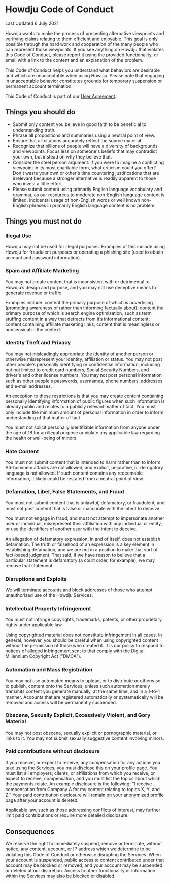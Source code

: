 # Howdju Code of Conduct

Last Updated 6 July 2021

Howdju wants to make the process of presenting alternative viewpoints and verifying claims relating to them efficient and enjoyable. This goal is only possible through the hard work and cooperation of the many people who can represent those viewpoints. If you see anything on Howdju that
violates this Code of Conduct, please report it using the provided functionality, or email <span data-type="email" data-email-user="report" data-email-domain="howdju.com"></span> with a link to the content and an explanation of the problem.

This Code of Conduct helps you understand what behaviors are desirable and which are unacceptable when using Howdju. Please note that engaging in unacceptable behavior constitutes grounds for temporary suspension or permanent account termination.

This Code of Conduct is part of our [User Agreement](/policies/user-agreement).

## Things you should do

- Submit only content you believe in good faith to be beneficial to understanding truth.
- Phrase all propositions and summaries using a neutral point of view.
- Ensure that all citations accurately reflect the source material
- Recognize that billions of people will have a diversity of backgrounds and viewpoints. Focus less on someone's beliefs that may contradict your own, but instead on why they believe that.
- Consider the steel person argument: if you were to imagine a conflicting viewpoint in its most charitable form, what criticism could you offer? Don't waste your own or other's time countering justifications that are irrelevant because a stronger alternative is readily apparent to those who invest a little effort.
- Please submit content using primarily English language vocabulary and grammar, as our resources to moderate non-English language content is limited. Incidental usage of non-English words or well known non-English phrases in primarily English language content is no problem.

## Things you must not do

### Illegal Use

Howdju may not be used for illegal purposes. Examples of this include using Howdju for fraudulent purposes or operating a phishing site (used to obtain account and password information).

### Spam and Affiliate Marketing

You may not create content that is inconsistent with or detrimental to Howdju’s design and purpose, and you may not use deceptive means to generate revenue or traffic.

Examples include: content the primary purpose of which is advertising (promoting awareness of rather than informing factually about); content the primary purpose of which is search engine optimization, such as term stuffing content in a way that detracts from it’s informational content; content containing affiliate marketing links; content that is meaningless or nonsensical in the context.

### Identity Theft and Privacy

You may not misleadingly appropriate the identity of another person or otherwise misrepresent your identity, affiliation or status. You may not post other people's personally identifying or confidential information, including but not limited to credit card numbers, Social Security Numbers, and driver's and other license numbers. You may not post personal information such as other people's passwords, usernames, phone numbers, addresses and e-mail addresses.

An exception to these restrictions is that you may create content containing personally identifying information of public figures when such information is already public and relates to a publicly relevant matter of fact. You must only include the minimum amount of personal information in order to inform understanding of that matter of fact.

You must not solicit personally identifiable information from anyone under the age of 18 for an illegal purpose or violate any applicable law regarding the health or well-being of minors.

### Hate Content

You must not submit content that is intended to harm rather than to inform. Ad-hominem attacks are not allowed, and explicit, pejorative, or derogatory language is not allowed. If such content contains any redeemable information, it likely could be restated from a neutral point of view.

### Defamation, Libel, False Statements, and Fraud

You must not submit content that is unlawful, defamatory, or fraudulent, and must not post content that is false or inaccurate with the intent to deceive.

You must not engage in fraud, and must not attempt to impersonate another user or individual, misrepresent their affiliation with any individual or entity, or use the identifiers of another user with the intent to deceive.

An allegation of defamatory expression, in and of itself, does not establish defamation. The truth or falsehood of an expression is a key element in establishing defamation, and we are not in a position to make that sort of fact-based judgment. That said, if we have reason to believe that a particular statement is defamatory (a court order, for example), we may remove that statement.

### Disruptions and Exploits

We will terminate accounts and block addresses of those who attempt unauthorized use of the Howdju Services.

### Intellectual Property Infringement

You must not infringe copyrights, trademarks, patents, or other proprietary rights under applicable law.

Using copyrighted material does not constitute infringement in all cases. In general, however, you should be careful when using copyrighted content without the permission of those who created it. It is our policy to respond to notices of alleged infringement sent to
<span data-type="email" data-email-user="legal" data-email-domain="howdju.com"></span> that comply with the Digital
Millennium Copyright Act ("DMCA").

### Automation and Mass Registration

You may not use automated means to upload, or to distribute or otherwise to publish, content onto the Services, unless such automation merely transmits content you generate manually, at the same time, and in a 1-to-1 manner. Accounts that are registered automatically or systematically will be removed and access will be permanently suspended.

### Obscene, Sexually Explicit, Excessively Violent, and Gory Material

You may not post obscene, sexually explicit or pornographic material, or links to it. You may not submit sexually suggestive content involving minors.

### Paid contributions without disclosure

If you receive, or expect to receive, any compensation for any actions you take using the Services, you must disclose this on your profile page. You must list all employers, clients, or affiliations from which you receive, or expect to receive, compensation, and you must list the topics about which the payments relate. An example disclosure is the following: “I receive compensation from Company A for my content relating to topics X, Y, and Z.” Your paid contribution disclosure will remain on your anonymized profile page after your account is deleted.

Applicable law, such as those addressing conflicts of interest, may further limit paid contributions or require more detailed disclosure.

## Consequences

We reserve the right to immediately suspend, remove or terminate, without notice, any content, account, or IP address which we determine to be violating this Code of Conduct or otherwise disrupting the Services. When your account is suspended, public access to content contributed under that account may be blocked or removed, and your account may be suspended or deleted at our discretion. Access to other functionality or information within the Services may also be blocked or disabled.
